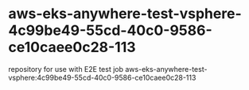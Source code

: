 # aws-eks-anywhere-test-vsphere-4c99be49-55cd-40c0-9586-ce10caee0c28-113
repository for use with E2E test job aws-eks-anywhere-test-vsphere:4c99be49-55cd-40c0-9586-ce10caee0c28-113
